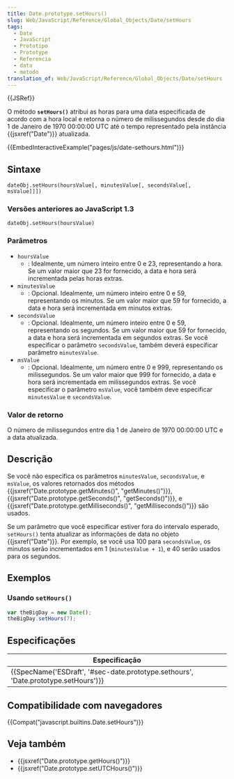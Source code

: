 ```yaml
---
title: Date.prototype.setHours()
slug: Web/JavaScript/Reference/Global_Objects/Date/setHours
tags:
  - Date
  - JavaScript
  - Prototipo
  - Prototype
  - Referencia
  - data
  - metodo
translation_of: Web/JavaScript/Reference/Global_Objects/Date/setHours
---
```

{{JSRef}}

O método **`setHours()`** atribui as horas para uma data especificada de acordo com a hora local e retorna o número de milissegundos desde do dia 1 de Janeiro de 1970 00:00:00 UTC até o tempo representado pela instância {{jsxref("Date")}} atualizada.

{{EmbedInteractiveExample("pages/js/date-sethours.html")}}

## Sintaxe

    dateObj.setHours(hoursValue[, minutesValue[, secondsValue[, msValue]]])

### Versões anteriores ao JavaScript 1.3

    dateObj.setHours(hoursValue)

### Parâmetros

- `hoursValue`
  - : Idealmente, um número inteiro entre 0 e 23, representando a hora. Se um valor maior que 23 for fornecido, a data e hora será incrementada pelas horas extras.
- `minutesValue`
  - : Opcional. Idealmente, um número inteiro entre 0 e 59, representando os minutos. Se um valor maior que 59 for fornecido, a data e hora será incrementada em minutos extras.
- `secondsValue`
  - : Opcional. Idealmente, um número inteiro entre 0 e 59, representando os segundos. Se um valor maior que 59 for fornecido, a data e hora será incrementada em segundos extras. Se você especificar o parâmetro `secondsValue`, também deverá especificar parâmetro `minutesValue`.
- `msValue`
  - : Opcional. Idealmente, um número entre 0 e 999, representando os milissegundos. Se um valor maior que 999 for fornecido, a data e hora será incrementada em milissegundos extras. Se você especificar o parâmetro `msValue`, você também deve especificar `minutesValue` e `secondsValue`.

### Valor de retorno

O número de milissegundos entre dia 1 de Janeiro de 1970 00:00:00 UTC e a data atualizada.

## Descrição

Se você não especifica os parâmetros `minutesValue`, `secondsValue`, e `msValue`, os valores retornados dos métodos {{jsxref("Date.prototype.getMinutes()", "getMinutes()")}}, {{jsxref("Date.prototype.getSeconds()", "getSeconds()")}}, e {{jsxref("Date.prototype.getMilliseconds()", "getMilliseconds()")}} são usados.

Se um parâmetro que você especificar estiver fora do intervalo esperado, `setHours()` tenta atualizar as informações de data no objeto {{jsxref("Date")}}. Por exemplo, se você usa 100 para `secondsValue`, os minutos serão incrementados em 1 (`minutesValue + 1`), e 40 serão usados para os segundos.

## Exemplos

### Usando `setHours()`

```js
var theBigDay = new Date();
theBigDay.setHours(7);
```

## Especificações

| Especificação                                                                                                |
| ------------------------------------------------------------------------------------------------------------ |
| {{SpecName('ESDraft', '#sec-date.prototype.sethours', 'Date.prototype.setHours')}} |

## Compatibilidade com navegadores

{{Compat("javascript.builtins.Date.setHours")}}

## Veja também

- {{jsxref("Date.prototype.getHours()")}}
- {{jsxref("Date.prototype.setUTCHours()")}}
